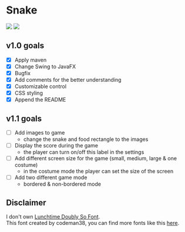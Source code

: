 # Snake
![](https://img.shields.io/badge/language-java-blue.svg)
[![](https://img.shields.io/github/license/mashape/apistatus.svg)](./LICENSE)

## v1.0 goals
* [x] Apply maven
* [x] Change Swing to JavaFX
* [x] Bugfix
* [x] Add comments for the better understanding
* [x] Customizable control
* [x] CSS styling
* [x] Append the README

## v1.1 goals
* [ ] Add images to game
    - change the snake and food rectangle to the images
* [ ] Display the score during the game
    - the player can turn on/off this label in the settings
* [ ] Add different screen size for the game (small, medium, large & one costume)
    - in the costume mode the player can set the size of the screen
* [ ] Add two different game mode
    - bordered & non-bordered mode

## Disclaimer
I don't own [Lunchtime Doubly So Font](src/main/resources/font/lunchds.ttf). <br>
This font created by codeman38, you can find more fonts like this [here](http://www.zone38.net/).
